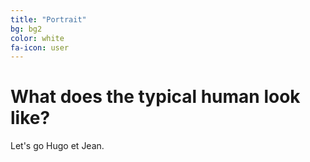 ```yaml
---
title: "Portrait"
bg: bg2
color: white
fa-icon: user
---
```


# What does the typical human look like?

Let's go Hugo et Jean.